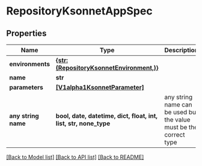 # RepositoryKsonnetAppSpec


## Properties
Name | Type | Description | Notes
------------ | ------------- | ------------- | -------------
**environments** | [**{str: (RepositoryKsonnetEnvironment,)}**](RepositoryKsonnetEnvironment.md) |  | [optional] 
**name** | **str** |  | [optional] 
**parameters** | [**[V1alpha1KsonnetParameter]**](V1alpha1KsonnetParameter.md) |  | [optional] 
**any string name** | **bool, date, datetime, dict, float, int, list, str, none_type** | any string name can be used but the value must be the correct type | [optional]

[[Back to Model list]](../README.md#documentation-for-models) [[Back to API list]](../README.md#documentation-for-api-endpoints) [[Back to README]](../README.md)


